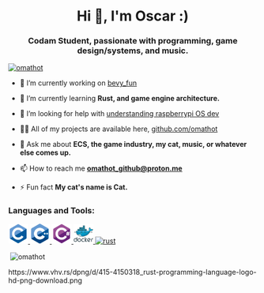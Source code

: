 <h1 align="center">Hi 👋, I'm Oscar :)</h1>
<h3 align="center">Codam Student, passionate with programming, game design/systems, and music.</h3>

<p align="left"> <a href="https://github.com/ryo-ma/github-profile-trophy"><img src="https://github-profile-trophy.vercel.app/?username=omathot" alt="omathot" /></a> </p>

- 🔭 I’m currently working on [bevy_fun](https://github.com/omathot/bevy_fun)

- 🌱 I’m currently learning **Rust, and game engine architecture.**

- 🤝 I’m looking for help with [understanding raspberrypi OS dev](https://github.com/rust-embedded/rust-raspberrypi-OS-tutorials)

- 👨‍💻 All of my projects are available here, [github.com/omathot](github.com/omathot)

- 💬 Ask me about **ECS, the game industry, my cat, music, or whatever else comes up.**

- 📫 How to reach me **omathot_github@proton.me**

- ⚡ Fun fact **My cat's name is Cat.**

<h3 align="left">Languages and Tools:</h3>
<p align="left"> <a href="https://www.cprogramming.com/" target="_blank" rel="noreferrer"> <img src="https://raw.githubusercontent.com/devicons/devicon/master/icons/c/c-original.svg" alt="c" width="40" height="40"/> </a> <a href="https://www.w3schools.com/cpp/" target="_blank" rel="noreferrer"> <img src="https://raw.githubusercontent.com/devicons/devicon/master/icons/cplusplus/cplusplus-original.svg" alt="cplusplus" width="40" height="40"/> </a> <a href="https://www.w3schools.com/cs/" target="_blank" rel="noreferrer"> <img src="https://raw.githubusercontent.com/devicons/devicon/master/icons/csharp/csharp-original.svg" alt="csharp" width="40" height="40"/> </a> <a href="https://www.docker.com/" target="_blank" rel="noreferrer"> <img src="https://raw.githubusercontent.com/devicons/devicon/master/icons/docker/docker-original-wordmark.svg" alt="docker" width="40" height="40"/> </a> <a href="https://www.rust-lang.org" target="_blank" rel="noreferrer"> <img src="https://raw.githubusercontent.com/lecepin/rust-logo/main/images/1660286946670.svg" alt="rust" width="40" height="40"/> </a> </p>

<p>&nbsp;<img align="center" src="https://github-readme-stats.vercel.app/api?username=omathot&show_icons=true&locale=en" alt="omathot" /></p>
https://www.vhv.rs/dpng/d/415-4150318_rust-programming-language-logo-hd-png-download.png
